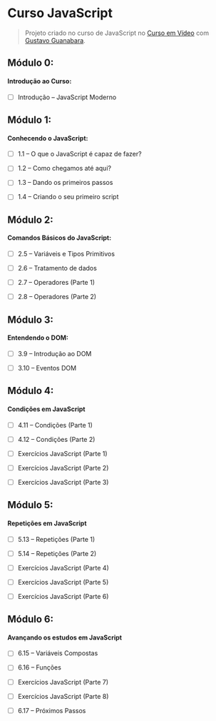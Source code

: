 # Curso JavaScript

>Projeto criado no curso de JavaScript no [Curso em Vídeo](https://www.cursoemvideo.com/) com [Gustavo Guanabara](https://github.com/gustavoguanabara).


## Módulo 0: 

#### Introdução ao Curso:

- [ ] Introdução – JavaScript Moderno


## Módulo 1: 

#### Conhecendo o JavaScript:

- [ ] 1.1 – O que o JavaScript é capaz de fazer?

- [ ] 1.2 – Como chegamos até aqui?

- [ ] 1.3 – Dando os primeiros passos

- [ ] 1.4 – Criando o seu primeiro script


## Módulo 2:

#### Comandos Básicos do JavaScript:

- [ ] 2.5 – Variáveis e Tipos Primitivos

- [ ] 2.6 – Tratamento de dados

- [ ] 2.7 – Operadores (Parte 1)

- [ ] 2.8 – Operadores (Parte 2)


## Módulo 3:

#### Entendendo o DOM:

- [ ] 3.9 – Introdução ao DOM

- [ ] 3.10 – Eventos DOM


## Módulo 4:

#### Condições em JavaScript

- [ ] 4.11 – Condições (Parte 1)

- [ ] 4.12 – Condições (Parte 2)

- [ ] Exercícios JavaScript (Parte 1)

- [ ] Exercícios JavaScript (Parte 2)

- [ ] Exercícios JavaScript (Parte 3)


## Módulo 5:

#### Repetições em JavaScript

- [ ] 5.13 – Repetições (Parte 1)

- [ ] 5.14 – Repetições (Parte 2)

- [ ] Exercícios JavaScript (Parte 4)

- [ ] Exercícios JavaScript (Parte 5)

- [ ] Exercícios JavaScript (Parte 6)


## Módulo 6:

#### Avançando os estudos em JavaScript

- [ ] 6.15 – Variáveis Compostas

- [ ] 6.16 – Funções

- [ ] Exercícios JavaScript (Parte 7)

- [ ] Exercícios JavaScript (Parte 8)

- [ ] 6.17 – Próximos Passos